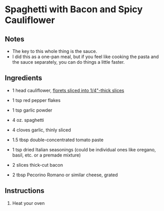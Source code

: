 # Spaghetti with Bacon and Spicy Cauliflower

## Notes
- The key to this whole thing is the sauce.
- I did this as a one-pan meal, but if you feel like cooking the pasta and the sauce separately, you can do things a little faster.

## Ingredients

- 1 head cauliflower, [florets sliced into 1/4"-thick slices](https://madeinaday.com/wp-content/uploads/2015/04/How-to-Slice-Cauliflower-Steaks.jpg)
- 1 tsp red pepper flakes
- 1 tsp garlic powder

- 4 oz. spaghetti
- 4 cloves garlic, thinly sliced
- 1.5 tbsp double-concentrated tomato paste
- 1 tsp dried Italian seasonings (could be individual ones like oregano, basil, etc. or a premade mixture)
- 2 slices thick-cut bacon
- 2 tbsp Pecorino Romano or similar cheese, grated

## Instructions
1. Heat your oven 
